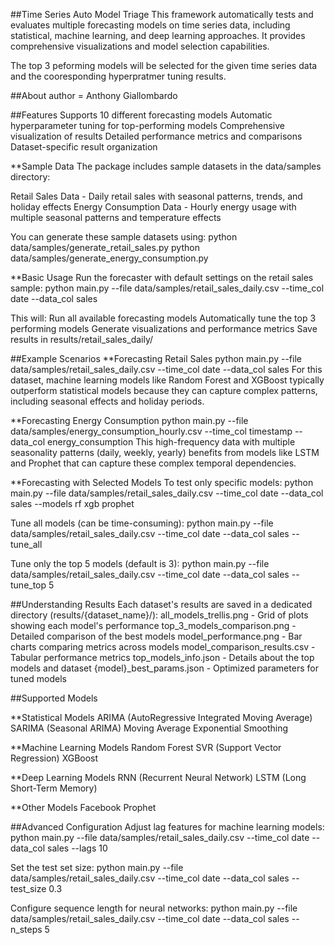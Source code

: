 ##Time Series Auto Model Triage
This framework automatically tests and evaluates multiple forecasting models on time series data, including statistical, machine learning, and deep learning approaches. It provides comprehensive visualizations and model selection capabilities.

The top 3 peforming models will be selected for the given time series data and the cooresponding hyperpratmer tuning results.

##About
author = Anthony Giallombardo

##Features
Supports 10 different forecasting models
Automatic hyperparameter tuning for top-performing models
Comprehensive visualization of results
Detailed performance metrics and comparisons
Dataset-specific result organization

**Sample Data
The package includes sample datasets in the data/samples directory:

Retail Sales Data - Daily retail sales with seasonal patterns, trends, and holiday effects
Energy Consumption Data - Hourly energy usage with multiple seasonal patterns and temperature effects

You can generate these sample datasets using:
python data/samples/generate_retail_sales.py
python data/samples/generate_energy_consumption.py

**Basic Usage
Run the forecaster with default settings on the retail sales sample:
python main.py --file data/samples/retail_sales_daily.csv --time_col date --data_col sales

This will:
Run all available forecasting models
Automatically tune the top 3 performing models
Generate visualizations and performance metrics
Save results in results/retail_sales_daily/

##Example Scenarios
**Forecasting Retail Sales
python main.py --file data/samples/retail_sales_daily.csv --time_col date --data_col sales
For this dataset, machine learning models like Random Forest and XGBoost typically outperform statistical models because they can capture complex patterns, including seasonal effects and holiday periods.

**Forecasting Energy Consumption
python main.py --file data/samples/energy_consumption_hourly.csv --time_col timestamp --data_col energy_consumption
This high-frequency data with multiple seasonality patterns (daily, weekly, yearly) benefits from models like LSTM and Prophet that can capture these complex temporal dependencies.

**Forecasting with Selected Models
To test only specific models:
python main.py --file data/samples/retail_sales_daily.csv --time_col date --data_col sales --models rf xgb prophet

Tune all models (can be time-consuming):
python main.py --file data/samples/retail_sales_daily.csv --time_col date --data_col sales --tune_all

Tune only the top 5 models (default is 3):
python main.py --file data/samples/retail_sales_daily.csv --time_col date --data_col sales --tune_top 5

##Understanding Results
Each dataset's results are saved in a dedicated directory (results/{dataset_name}/):
all_models_trellis.png - Grid of plots showing each model's performance
top_3_models_comparison.png - Detailed comparison of the best models
model_performance.png - Bar charts comparing metrics across models
model_comparison_results.csv - Tabular performance metrics
top_models_info.json - Details about the top models and dataset
{model}_best_params.json - Optimized parameters for tuned models

##Supported Models

**Statistical Models
ARIMA (AutoRegressive Integrated Moving Average)
SARIMA (Seasonal ARIMA)
Moving Average
Exponential Smoothing

**Machine Learning Models
Random Forest
SVR (Support Vector Regression)
XGBoost

**Deep Learning Models
RNN (Recurrent Neural Network)
LSTM (Long Short-Term Memory)

**Other Models
Facebook Prophet

##Advanced Configuration
Adjust lag features for machine learning models:
python main.py --file data/samples/retail_sales_daily.csv --time_col date --data_col sales --lags 10

Set the test set size:
python main.py --file data/samples/retail_sales_daily.csv --time_col date --data_col sales --test_size 0.3

Configure sequence length for neural networks:
python main.py --file data/samples/retail_sales_daily.csv --time_col date --data_col sales --n_steps 5

